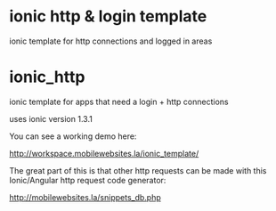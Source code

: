 # ionic http & login template
ionic template for http connections and logged in areas

# ionic_http
ionic template for apps that need a login + http connections

uses ionic version 1.3.1



You can see a working demo here:

http://workspace.mobilewebsites.la/ionic_template/


The great part of this is that other http requests can be made with this Ionic/Angular http request code generator:

http://mobilewebsites.la/snippets_db.php

